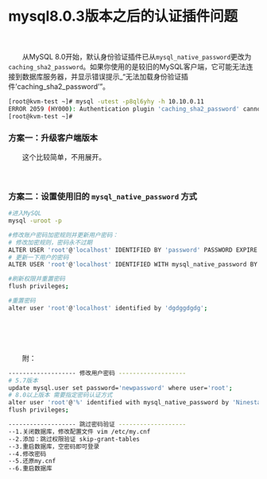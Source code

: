 # mysql8.0.3版本之后的认证插件问题

　　‍

　　从MySQL 8.0开始，默认身份验证插件已从`mysql_native_password`​更改为`caching_sha2_password`​。如果你使用的是较旧的MySQL客户端，它可能无法连接到数据库服务器，并显示错误提示_“无法加载身份验证插件’caching\_sha2\_password’”。

```bash
[root@kvm-test ~]# mysql -utest -p8ql6yhy -h 10.10.0.11
ERROR 2059 (HY000): Authentication plugin 'caching_sha2_password' cannot be loaded: /usr/lib64/mysql/plugin/caching_sha2_password.so: cannot open shared object file: No such file or directory
[root@kvm-test ~]# 
```

### 方案一：升级客户端版本

　　这个比较简单，不用展开。

　　‍

### 方案二：设置使用旧的 `mysql_native_password`​ 方式

```bash
#进入MySQL
mysql -uroot -p

#修改账户密码加密规则并更新用户密码：
# 修改加密规则，密码永不过期
ALTER USER 'root'@'localhost' IDENTIFIED BY 'password' PASSWORD EXPIRE NEVER;
# 更新一下用户的密码
ALTER USER 'root'@'localhost' IDENTIFIED WITH mysql_native_password BY 'password';

#刷新权限并重置密码
flush privileges;

#重置密码
alter user 'root'@'localhost' identified by 'dgdggdgdg';
```

　　‍

　　‍

　　附：

```bash
------------------- 修改用户密码 -------------------
# 5.7版本
update mysql.user set password='newpassword' where user='root';
# 8.0以上版本 需要指定密码认证方式
alter user 'root'@'%' identified with mysql_native_password by 'Ninestar@2021';
flush privileges;

------------------- 跳过密码验证 -------------------
--1.关闭数据库，修改配置文件 vim /etc/my.cnf
--2.添加：跳过权限验证 skip-grant-tables
--3.重启数据库，空密码即可登录
--4.修改密码
--5.还原my.cnf
--6.重启数据库
```

　　‍
